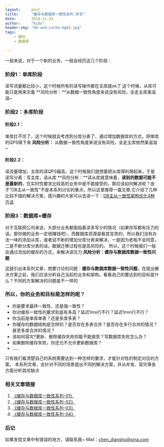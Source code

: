 ```yaml
---
layout:     post
title:      "缓存与数据库一致性系列-序言"
date:       2018-11-24
author:     "Kido"
header-img: "db-and-cache-bg01.jpg"
tags:
    - 缓存
    - 数据库
    
---
```


一般来说，对于一个新的业务，一般会经历这几个阶段：

### 阶段1：单库阶段
读写流量都比较小，这个时候所有的读写操作都在主库就ok了
这个时候，从库可能只是用来灾备
**风险分析：**从数据一致性角度来说没有风险，全走主库美滋滋~

### 阶段2：多库阶段
#### 阶段2.1：
单库扛不住了，这个时候就会考虑到分库分表了，通过增加数据库的方式，把单库的QPS降下来
**风险分析：** 从数据一致性角度来说没有风险，全走主库依然美滋滋~
#### 阶段2.2：
读流量增加，主库的读QPS偏高，这个时候我们就想着把从库得利用起来，于是读写分离：写主库，读从库
**风险分析：**读从库就意味着，**读到的数据可能不是最新的**，在实时性要求比较高的业务中是不能接受的，那应该如何解决呢？由于"DB主从一致性"不是本系列讨论的重点，所以这里推荐一篇文章,它介绍了几种比较不错的解决方案，感兴趣的大家可以去读一下：[DB主从一致性架构优化4种方法](https://mp.weixin.qq.com/s?__biz=MjM5ODYxMDA5OQ==&mid=2651959442&idx=1&sn=feb8ff75385d8031386e120ef3535329&scene=21#wechat_redirect)

### 阶段3：数据库+缓存
对于互联网公司来说，大部分业务都面临着读多写少的情况（如果你写都有压力的话，那你做的业务一定很赚钱吧），而数据库资源是极其宝贵的，所以我们没有办法一味的添加从库，或者说不断的增加分库分表来解决，一是因为老板不会同意，二是不断分库分表的话，数据迁移过程也是高风险的。
所以，这个时候我们一般会通过添加的缓存的方式，来解决读压力
**风险分析：缓存与数据库数据一致性问题**

这就引出本系列文章，想要讨论的问题：**缓存与数据库数据一致性问题**，在提出解决方案之前，我们应该分析自己当前的业务和架构，看看自己的要达到的目标是什么？不同的方案解决的问题是不一样的

### 所以，你的业务和目标是怎样的呢？
 - 你是要求最终一致性、还是强一致性？
 - 你对缓存一致性的要求到底有多高？延迟1ms行不行？延迟1min行不行？
 - 你当前是单库单表？还是多库多表？
 - 你缓存的数据结构是怎样的？是否存在多表合并？是否存在多行合并的情况？甚至多库合并的情况？
 - 该如何容灾?更新、删除缓存失败你能不能接受？写数据库失败怎么办？
 - 如果删除缓存失败，你还允不允许更新数据库？
 - ......
 
只有我们看清楚自己的系统需要达到一种怎样的要求，才能针对性的制定对应的方案。
本系列文章，会针对不同的场景提出不同的解决方案，并从并发、容灾等各方面分析其优缺点

### 相关文章链接

 1. [《缓存与数据库一致性系列-01》](/2018/12/01/db-and-cache-01/)
 2. [《缓存与数据库一致性系列-02》](/2018/12/07/db-and-cache-02/)
 3. [《缓存与数据库一致性系列-03》](/2018/12/08/db-and-cache-03/)
 4. [《缓存与数据库一致性系列-04》](/2018/12/09/db-and-cache-04/)

### 后记
如果发现文章中有错误的地方，请联系我~
Mail：chen_dianshu@sina.com
